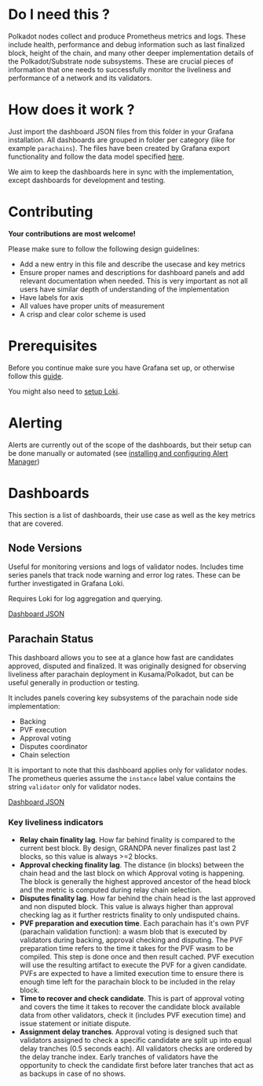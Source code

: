 # Do I need this ?

Polkadot nodes collect and produce Prometheus metrics and logs. These include health, performance and debug
information such as last finalized block, height of the chain, and many other deeper implementation details
of the Polkadot/Substrate node subsystems. These are crucial pieces of information that one needs to successfully
monitor the liveliness and performance of a network and its validators.

# How does it work ?

Just import the dashboard JSON files from this folder in your Grafana installation. All dashboards are grouped in
folder per category (like for example `parachains`). The files have been created by Grafana export functionality and
follow the data model specified [here](https://grafana.com/docs/grafana/latest/dashboards/json-model/).

We aim to keep the dashboards here in sync with the implementation, except dashboards for development and
testing.

# Contributing

**Your contributions are most welcome!**

Please make sure to follow the following design guidelines:
- Add a new entry in this file and describe the usecase and key metrics
- Ensure proper names and descriptions for dashboard panels and add relevant documentation when needed.
This is very important as not all users have similar depth of understanding of the implementation
- Have labels for axis
- All values have proper units of measurement
- A crisp and clear color scheme is used

# Prerequisites

Before you continue make sure you have Grafana set up, or otherwise follow this
[guide](https://wiki.polkadot.network/docs/maintain-guides-how-to-monitor-your-node).

You might also need to [setup Loki](https://grafana.com/go/webinar/loki-getting-started/).

# Alerting

Alerts are currently out of the scope of the dashboards, but their setup can be done manually or automated
(see [installing and configuring Alert Manager](https://wiki.polkadot.network/docs/maintain-guides-how-to-monitor-your-node#installing-and-configuring-alertmanager-optional))

# Dashboards

This section is a list of dashboards, their use case as well as the key metrics that are covered.

## Node Versions

Useful for monitoring versions and logs of validator nodes. Includes time series panels that
track node warning and error log rates. These can be further investigated in Grafana Loki.

Requires Loki for log aggregation and querying.

[Dashboard JSON](general/kusama_deployment.json)

## Parachain Status

This dashboard allows you to see at a glance how fast are candidates approved, disputed and
finalized. It was originally designed for observing liveliness after parachain deployment in
 Kusama/Polkadot, but can be useful generally in production or testing.

It includes panels covering key subsystems of the parachain node side implementation:
- Backing
- PVF execution
- Approval voting
- Disputes coordinator
- Chain selection

It is important to note that this dashboard applies only for validator nodes. The prometheus
queries assume the `instance` label value contains the string `validator` only for validator nodes.

[Dashboard JSON](parachains/status.json)

### Key liveliness indicators
- **Relay chain finality lag**. How far behind finality is compared to the current best block. By design,
 GRANDPA never finalizes past last 2 blocks, so this value is always >=2 blocks.
- **Approval checking finality lag**. The distance (in blocks) between the chain head and the last block
on which Approval voting is happening. The block is generally the highest approved ancestor of the head
block and the metric is computed during relay chain selection.
- **Disputes finality lag**. How far behind the chain head is the last approved and non disputed block.
This value is always higher than approval checking lag as it further restricts finality to only undisputed
chains.
- **PVF preparation and execution time**. Each parachain has it's own PVF (parachain validation function):
a wasm blob that is executed by validators during backing, approval checking and disputing. The PVF
preparation time refers to the time it takes for the PVF wasm to be compiled. This step is done once and
then result cached. PVF execution will use the resulting artifact to execute the PVF for a given candidate.
PVFs are expected to have a limited execution time to ensure there is enough time left for the parachain
block to be included in the relay block.
- **Time to recover and check candidate**. This is part of approval voting and covers the time it takes
to recover the candidate block available data from other validators, check it (includes PVF execution time)
and issue statement or initiate dispute.
- **Assignment delay tranches**. Approval voting is designed such that validators assigned to check a specific
candidate are split up into equal delay tranches (0.5 seconds each). All validators checks are ordered by the delay
tranche index. Early tranches of validators have the opportunity to check the candidate first before later tranches
that act as as backups in case of no shows.
